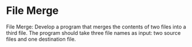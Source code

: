 # File Merge
File Merge: Develop a program that merges the contents of two files into a third file. The program should take three file names as input: two source files and one destination file.
